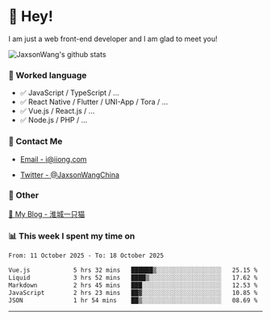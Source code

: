 # 👋 Hey!

I am just a web front-end developer and I am glad to meet you!

![JaxsonWang's github stats](https://github-readme-stats.vercel.app/api?username=JaxsonWang&&show_icons=true&&title_color=1abc9c&&icon_color=1abc9c)


### 📝 Worked language

- ✅ JavaScript / TypeScript / ...
- ✅ React Native / Flutter / UNI-App / Tora / ...
- ✅ Vue.js / React.js / ...
- ✅ Node.js / PHP / ...

### 📮 Contact Me

- [Email - i@iiong.com](mailto:i@iiong.com)

- [Twitter - @JaxsonWangChina](https://twitter.com/JaxsonWangChina)

### 🤪 Other

[📌 My Blog - 淮城一只猫](https://iiong.com)

### 📊 This week I spent my time on

<!--START_SECTION:waka-->

```txt
From: 11 October 2025 - To: 18 October 2025

Vue.js            5 hrs 32 mins   ██████▒░░░░░░░░░░░░░░░░░░   25.15 %
Liquid            3 hrs 52 mins   ████▒░░░░░░░░░░░░░░░░░░░░   17.62 %
Markdown          2 hrs 45 mins   ███░░░░░░░░░░░░░░░░░░░░░░   12.53 %
JavaScript        2 hrs 23 mins   ██▓░░░░░░░░░░░░░░░░░░░░░░   10.85 %
JSON              1 hr 54 mins    ██▒░░░░░░░░░░░░░░░░░░░░░░   08.69 %
```

<!--END_SECTION:waka-->

---
